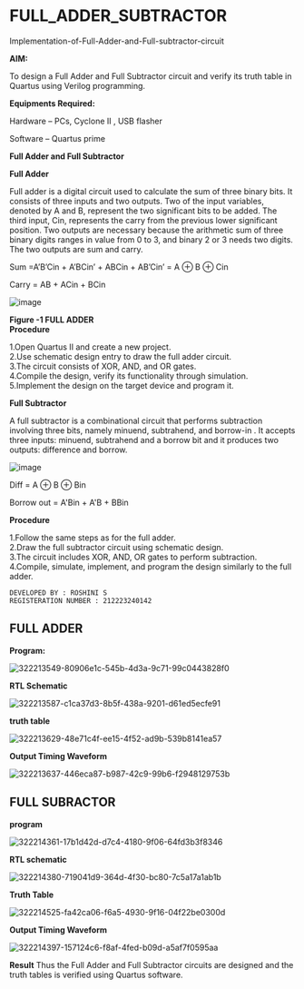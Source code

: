 # FULL_ADDER_SUBTRACTOR

Implementation-of-Full-Adder-and-Full-subtractor-circuit

**AIM:**

To design a Full Adder and Full Subtractor circuit and verify its truth table in Quartus using Verilog programming.

**Equipments Required:**

Hardware – PCs, Cyclone II , USB flasher

Software – Quartus prime

**Full Adder and Full Subtractor**

**Full Adder**

Full adder is a digital circuit used to calculate the sum of three binary bits. It consists of three inputs and two outputs. Two of the input variables, denoted by A and B, represent the two significant bits to be added. The third input, Cin, represents the carry from the previous lower significant position. Two outputs are necessary because the arithmetic sum of three binary digits ranges in value from 0 to 3, and binary 2 or 3 needs two digits. The two outputs are sum and carry.

Sum =A’B’Cin + A’BCin’ + ABCin + AB’Cin’ = A ⊕ B ⊕ Cin 

Carry = AB + ACin + BCin

![image](https://github.com/naavaneetha/FULL_ADDER_SUBTRACTOR/assets/154305477/0f30ba51-5ffb-4198-845f-18e054f675e7)

**Figure -1 FULL ADDER**  
**Procedure**

1.Open Quartus II and create a new project.  
2.Use schematic design entry to draw the full adder circuit.  
3.The circuit consists of XOR, AND, and OR gates.  
4.Compile the design, verify its functionality through simulation.  
5.Implement the design on the target device and program it.  

**Full Subtractor**

A full subtractor is a combinational circuit that performs subtraction involving three bits, namely minuend, subtrahend, and borrow-in . It accepts three inputs: minuend, subtrahend and a borrow bit and it produces two outputs: difference and borrow.

![image](https://github.com/naavaneetha/FULL_ADDER_SUBTRACTOR/assets/154305477/02b24f51-ab51-4304-9ad6-7b81ffc1ead5)

Diff = A ⊕ B ⊕ Bin 

Borrow out = A'Bin + A'B + BBin

**Procedure**

1.Follow the same steps as for the full adder.  
2.Draw the full subtractor circuit using schematic design.  
3.The circuit includes XOR, AND, OR gates to perform subtraction.  
4.Compile, simulate, implement, and program the design similarly to the full adder.   
```
DEVELOPED BY : ROSHINI S
REGISTERATION NUMBER : 212223240142
```
## FULL ADDER ##  

**Program:** 

![322213549-80906e1c-545b-4d3a-9c71-99c0443828f0](https://github.com/naavaneetha/FULL_ADDER_SUBTRACTOR/assets/154105318/40a70f9b-58e9-4998-b590-6110eaea7a24)


**RTL Schematic**

![322213587-c1ca37d3-8b5f-438a-9201-d61ed5ecfe91](https://github.com/naavaneetha/FULL_ADDER_SUBTRACTOR/assets/154105318/21a5f713-f456-4c09-9bfd-f260d682b3e0)

**truth table**

![322213629-48e71c4f-ee15-4f52-ad9b-539b8141ea57](https://github.com/naavaneetha/FULL_ADDER_SUBTRACTOR/assets/154105318/2cf79079-9e9a-4220-bad6-fe3febd1ba11)

**Output Timing Waveform**

![322213637-446eca87-b987-42c9-99b6-f2948129753b](https://github.com/naavaneetha/FULL_ADDER_SUBTRACTOR/assets/154105318/f78de12b-652d-4757-b795-668b09c0f0d1)

## FULL SUBRACTOR ##

**program**

 ![322214361-17b1d42d-d7c4-4180-9f06-64fd3b3f8346](https://github.com/naavaneetha/FULL_ADDER_SUBTRACTOR/assets/154105318/6c2f46bf-90d7-4c21-bc78-b618a92382cb)

**RTL schematic**

![322214380-719041d9-364d-4f30-bc80-7c5a17a1ab1b](https://github.com/naavaneetha/FULL_ADDER_SUBTRACTOR/assets/154105318/ff9c68df-071e-4ed5-b467-786a6c4dbad7)

**Truth Table**

![322214525-fa42ca06-f6a5-4930-9f16-04f22be0300d](https://github.com/naavaneetha/FULL_ADDER_SUBTRACTOR/assets/154105318/e8d4e016-7b90-4382-a1e1-3fbca92da548)

**Output Timing Waveform**

![322214397-157124c6-f8af-4fed-b09d-a5af7f0595aa](https://github.com/naavaneetha/FULL_ADDER_SUBTRACTOR/assets/154105318/bb4b603c-5a28-4318-b108-544bbad191f0)

**Result**
Thus the Full Adder and Full Subtractor circuits are designed and the truth tables is verified using Quartus software.

